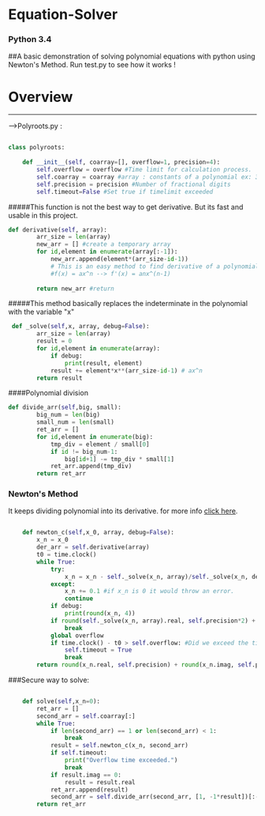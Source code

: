# Equation-Solver
### Python 3.4

##A basic demonstration of solving polynomial equations with python using Newton's Method.
 Run test.py to see how it works !

# Overview
------------------

-->Polyroots.py : 

```python

class polyroots:
    
    def __init__(self, coarray=[], overflow=1, precision=4):
        self.overflow = overflow #Time limit for calculation process. 
        self.coarray = coarray #array : constants of a polynomial ex: 3x^4 + 2x^2 - 5x = [ 3 , 0 , 2 , -5 , 0]
        self.precision = precision #Number of fractional digits
        self.timeout=False #Set true if timelimit exceeded
```
#####This function is not the best way to get derivative. But its fast and usable in this project.

```python
def derivative(self, array):
        arr_size = len(array)
        new_arr = [] #create a temporary array
        for id,element in enumerate(array[:-1]):
            new_arr.append(element*(arr_size-id-1))
            # This is an easy method to find derivative of a polynomial.
            #f(x) = ax^n --> f'(x) = anx^(n-1)
            
        return new_arr #return
```

#####This method basically replaces the indeterminate in the polynomial with the variable "x"


```python
 def _solve(self,x, array, debug=False):
        arr_size = len(array)
        result = 0
        for id,element in enumerate(array):
            if debug:
                print(result, element)
            result += element*x**(arr_size-id-1) # ax^n
        return result

```

####Polynomial division

```python
def divide_arr(self,big, small):
        big_num = len(big)
        small_num = len(small)
        ret_arr = []
        for id,element in enumerate(big):
            tmp_div = element / small[0]
            if id != big_num-1:
                big[id+1] -= tmp_div * small[1]
            ret_arr.append(tmp_div)
        return ret_arr

```


### Newton's Method
It keeps dividing polynomial into its derivative.
for more info [click here](https://en.wikipedia.org/wiki/Newton%27s_method).

```python

    def newton_c(self,x_0, array, debug=False):
        x_n = x_0
        der_arr = self.derivative(array)
        t0 = time.clock()
        while True:
            try:
                x_n = x_n - self._solve(x_n, array)/self._solve(x_n, der_arr)
            except:
                x_n += 0.1 #if x_n is 0 it would throw an error.
                continue
            if debug:
                print(round(x_n, 4))
            if round(self._solve(x_n, array).real, self.precision*2) + round(self._solve(x_n, array).imag, self.precision*2)*1j == 0j:
                break
            global overflow 
            if time.clock() - t0 > self.overflow: #Did we exceed the time limit ?
                self.timeout = True
                break
        return round(x_n.real, self.precision) + round(x_n.imag, self.precision)*1j
```


###Secure way to solve:

```python

    def solve(self,x_n=0):
        ret_arr = []
        second_arr = self.coarray[:]
        while True:
            if len(second_arr) == 1 or len(second_arr) < 1:
                break
            result = self.newton_c(x_n, second_arr)
            if self.timeout:
                print("Overflow time exceeded.")
                break
            if result.imag == 0:
                result = result.real
            ret_arr.append(result)
            second_arr = self.divide_arr(second_arr, [1, -1*result])[:-1]        
        return ret_arr

```
